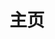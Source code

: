 ---
home: true
layout: Blog
icon: home
title: 主页
heroImage: /logo.svg
heroText: GIS-FSDE(GIS Full Stack Developer)
heroFullScreen: true
tagline: GIS开发、JAVA全栈开发者。做最自由快乐的CODER!
projects:
  - icon: project
    name: GIS-DEMO
    desc: GIS方面的DEMO,包含Leaflet、Mapbox、Cesium。
    link: https://github.com/GISFSDE/giser
  - icon: project
    name: JAVA-DEMO
    desc: JAVA方面的DEMO,包含所有JAVA基础知识、算法等。
    link: https://github.com/GISFSDE/mylearnproject
  - icon: project
    name: 前端-DEMO
    desc: 前端方面的DEMO,包含VUE、ES6、three.js、WebGL等。
    link: https://github.com/GISFSDE/vuelearn
  - icon: book
    name: Reading
    desc: 正在读的书籍
    link: /posts/2021/书影音.html
  - icon: article
    name: 文章推荐
    desc: 最新好文推荐
    link: /posts/2021/书影音.html
  - icon: friend
    name: 友链
    desc: 值得信赖的伙伴
    link: /posts/2021/书影音.html
footer: <a href="https://beian.miit.gov.cn">浙ICP备2022017274号</a>
---